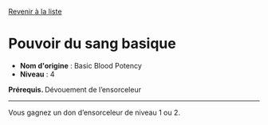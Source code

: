[Revenir à la liste](..)

# Pouvoir du sang basique

 * **Nom d'origine** : Basic Blood Potency
 * **Niveau** : 4


<p><strong> Prérequis. </strong> Dévouement de l’ensorceleur </p>
<hr>
<p> Vous gagnez un don d’ensorceleur de niveau 1 ou 2.</p>